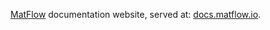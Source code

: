 [MatFlow](https://github.com/hpcflow/matflow-new) documentation website, served at: [docs.matflow.io](https://docs.matflow.io).

